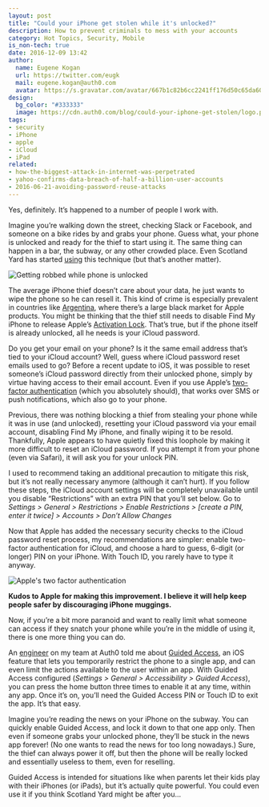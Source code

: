 ```yaml
---
layout: post
title: "Could your iPhone get stolen while it's unlocked?"
description: How to prevent criminals to mess with your accounts
category: Hot Topics, Security, Mobile
is_non-tech: true
date: 2016-12-09 13:42
author:
  name: Eugene Kogan
  url: https://twitter.com/eugk
  mail: eugene.kogan@auth0.com
  avatar: https://s.gravatar.com/avatar/667b1c82b6cc2241ff176d50c65da603?s=200
design: 
  bg_color: "#333333"
  image: https://cdn.auth0.com/blog/could-your-iphone-get-stolen/logo.png
tags: 
- security
- iPhone
- apple
- iCloud
- iPad
related:
- how-the-biggest-attack-in-internet-was-perpetrated
- yahoo-confirms-data-breach-of-half-a-billion-user-accounts
- 2016-06-21-avoiding-password-reuse-attacks
---
```


Yes, definitely. It’s happened to a number of people I work with.

Imagine you’re walking down the street, checking Slack or Facebook, and someone on a bike rides by and grabs your phone. Guess what, your phone is unlocked and ready for the thief to start using it. The same thing can happen in a bar, the subway, or any other crowded place. Even Scotland Yard has started [using](http://www.bbc.com/news/uk-38183819) this technique (but that’s another matter).

![Getting robbed while phone is unlocked](https://cdn.auth0.com/blog/could-your-iphone-get-stolen/getting-robbed.jpeg)

The average iPhone thief doesn’t care about your data, he just wants to wipe the phone so he can resell it. This kind of crime is especially prevalent in countries like [Argentina](http://money.cnn.com/2016/09/14/technology/argentina-iphone-black-market/), where there’s a large black market for Apple products. You might be thinking that the thief still needs to disable Find My iPhone to release Apple’s [Activation Lock](https://support.apple.com/en-us/HT201365). That’s true, but if the phone itself is already unlocked, all he needs is your iCloud password.

Do you get your email on your phone? Is it the same email address that’s tied to your iCloud account? Well, guess where iCloud password reset emails used to go? Before a recent update to iOS, it was possible to reset someone’s iCloud password directly from their unlocked phone, simply by virtue having access to their email account. Even if you use Apple’s [two-factor authentication](https://support.apple.com/en-us/HT204915) (which you absolutely should), that works over SMS or push notifications, which also go to your phone.

Previous, there was nothing blocking a thief from stealing your phone while it was in use (and unlocked), resetting your iCloud password via your email account, disabling Find My iPhone, and finally wiping it to be resold. Thankfully, Apple appears to have quietly fixed this loophole by making it more difficult to reset an iCloud password. If you attempt it from your phone (even via Safari), it will ask you for your unlock PIN.

I used to recommend taking an additional precaution to mitigate this risk, but it’s not really necessary anymore (although it can’t hurt). If you follow these steps, the iCloud account settings will be completely unavailable until you disable “Restrictions” with an extra PIN that you’ll set below. Go to *Settings > General > Restrictions > Enable Restrictions > [create a PIN, enter it twice] > Accounts > Don’t Allow Changes*

Now that Apple has added the necessary security checks to the iCloud password reset process, my recommendations are simpler: enable two-factor authentication for iCloud, and choose a hard to guess, 6-digit (or longer) PIN on your iPhone. With Touch ID, you rarely have to type it anyway.

![Apple's two factor authentication](https://cdn.auth0.com/blog/could-your-iphone-get-stolen/apple-2-factor-auth.png)

**Kudos to Apple for making this improvement. I believe it will help keep people safer by discouraging iPhone muggings.**

Now, if you’re a bit more paranoid and want to really limit what someone can access if they snatch your phone while you’re in the middle of using it, there is one more thing you can do.

An [engineer](https://twitter.com/radekk) on my team at Auth0 told me about [Guided Access](https://support.apple.com/en-us/HT202612), an iOS feature that lets you temporarily restrict the phone to a single app, and can even limit the actions available to the user within an app. With Guided Access configured (*Settings > General > Accessibility > Guided Access*), you can press the home button three times to enable it at any time, within any app. Once it’s on, you’ll need the Guided Access PIN or Touch ID to exit the app. It’s that easy.

Imagine you’re reading the news on your iPhone on the subway. You can quickly enable Guided Access, and lock it down to that one app only. Then even if someone grabs your unlocked phone, they’ll be stuck in the news app forever! (No one wants to read the news for too long nowadays.) Sure, the thief can always power it off, but then the phone will be really locked and essentially useless to them, even for reselling.

Guided Access is intended for situations like when parents let their kids play with their iPhones (or iPads), but it’s actually quite powerful. You could even use it if you think Scotland Yard might be after you…